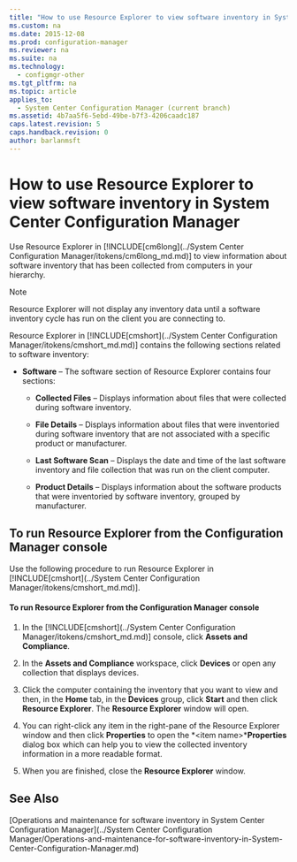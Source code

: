 ```yaml
---
title: "How to use Resource Explorer to view software inventory in System Center Configuration Manager"
ms.custom: na
ms.date: 2015-12-08
ms.prod: configuration-manager
ms.reviewer: na
ms.suite: na
ms.technology: 
  - configmgr-other
ms.tgt_pltfrm: na
ms.topic: article
applies_to: 
  - System Center Configuration Manager (current branch)
ms.assetid: 4b7aa5f6-5ebd-49be-b7f3-4206caadc187
caps.latest.revision: 5
caps.handback.revision: 0
author: barlanmsft
---
```

# How to use Resource Explorer to view software inventory in System Center Configuration Manager
Use Resource Explorer in [!INCLUDE[cm6long](../System Center Configuration Manager/itokens/cm6long_md.md)] to view information about software inventory that has been collected from computers in your hierarchy.  
  
> [!NOTE]  
>  Resource Explorer will not display any inventory data until a software inventory cycle has run on the client you are connecting to.  
  
 Resource Explorer in [!INCLUDE[cmshort](../System Center Configuration Manager/itokens/cmshort_md.md)] contains the following sections related to software inventory:  
  
-   **Software** – The software section of Resource Explorer contains four sections:  
  
    -   **Collected Files** – Displays information about files that were collected during software inventory.  
  
    -   **File Details** – Displays information about files that were inventoried during software inventory that are not associated with a specific product or manufacturer.  
  
    -   **Last Software Scan** – Displays the date and time of the last software inventory and file collection that was run on the client computer.  
  
    -   **Product Details** – Displays information about the software products that were inventoried by software inventory, grouped by manufacturer.  
  
## To run Resource Explorer from the Configuration Manager console  
 Use the following procedure to run Resource Explorer in [!INCLUDE[cmshort](../System Center Configuration Manager/itokens/cmshort_md.md)].  
  
#### To run Resource Explorer from the Configuration Manager console  
  
1.  In the [!INCLUDE[cmshort](../System Center Configuration Manager/itokens/cmshort_md.md)] console, click **Assets and Compliance**.  
  
2.  In the **Assets and Compliance** workspace, click **Devices** or open any collection that displays devices.  
  
3.  Click the computer containing the inventory that you want to view and then, in the **Home** tab, in the **Devices** group, click **Start** and then click **Resource Explorer**. The **Resource Explorer** window will open.  
  
4.  You can right-click any item in the right-pane of the Resource Explorer window and then click **Properties** to open the *<item name\>***Properties** dialog box which can help you to view the collected inventory information in a more readable format.  
  
5.  When you are finished, close the **Resource Explorer** window.  
  
## See Also  
 [Operations and maintenance for software inventory in System Center Configuration Manager](../System Center Configuration Manager/Operations-and-maintenance-for-software-inventory-in-System-Center-Configuration-Manager.md)
